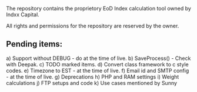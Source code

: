 The repository contains the proprietory EoD Index calculation tool owned by Indxx Capital.

All rights and permissions for the repository are reserved by the owner.

Pending items:
-------------
a) Support without DEBUG - do at the time of live.
b) SaveProcess()  - Check with Deepak.
c) TODO marked items.
d) Convert class framework to c style codes.
e) Timezone to EST - at the time of live.
f) Email id and SMTP config - at the time of live.
g) Deprecations
h) PHP and RAM settings
i) Weight calculations
j) FTP setups and code
k) Use cases mentioned by Sunny